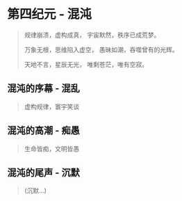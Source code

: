 # 第四纪元 - 混沌

> 规律崩溃，虚构成真，
> 宇宙默然，秩序已成荒梦。
>
> 万象无根，思维陷入虚空，
> 愚昧如潮，吞噬曾有的光辉。
>
> 天地不言，星辰无光，
> 唯剩苍茫，唯有空寂。

## 混沌的序幕 - 混乱
> 虚构规律，寰宇笑谈
## 混沌的高潮 - 痴愚
> 生命皆痴，文明皆愚
## 混沌的尾声 - 沉默
> (沉默...)
